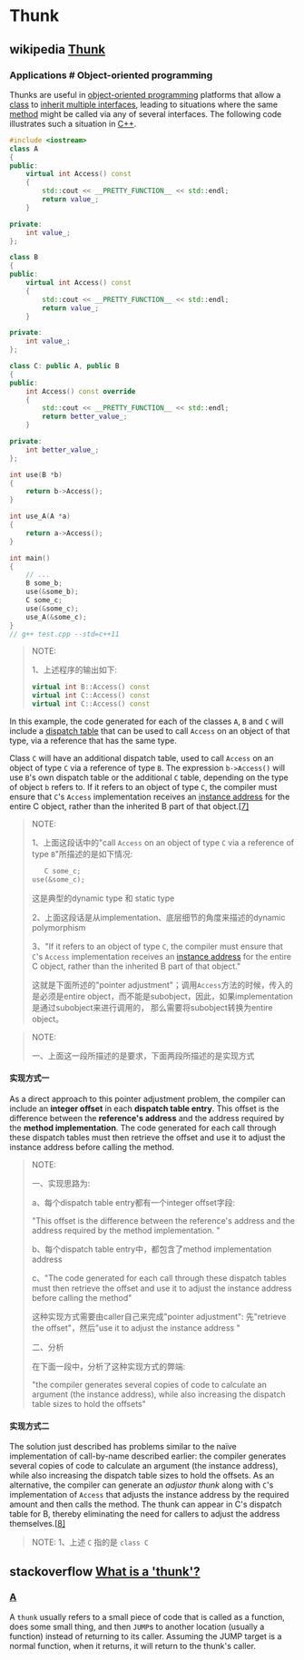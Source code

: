 # Thunk



## wikipedia [Thunk](https://en.wikipedia.org/wiki/Thunk)

### Applications # Object-oriented programming

Thunks are useful in [object-oriented programming](https://en.wikipedia.org/wiki/Object-oriented_programming) platforms that allow a [class](https://en.wikipedia.org/wiki/Class_(computer_programming)) to [inherit multiple interfaces](https://en.wikipedia.org/wiki/Multiple_inheritance), leading to situations where the same [method](https://en.wikipedia.org/wiki/Method_(computer_programming)) might be called via any of several interfaces. The following code illustrates such a situation in [C++](https://en.wikipedia.org/wiki/C%2B%2B).

```C++
#include <iostream>
class A
{
public:
	virtual int Access() const
	{
		std::cout << __PRETTY_FUNCTION__ << std::endl;
		return value_;
	}

private:
	int value_;
};

class B
{
public:
	virtual int Access() const
	{
		std::cout << __PRETTY_FUNCTION__ << std::endl;
		return value_;
	}

private:
	int value_;
};

class C: public A, public B
{
public:
	int Access() const override
	{
		std::cout << __PRETTY_FUNCTION__ << std::endl;
		return better_value_;
	}

private:
	int better_value_;
};

int use(B *b)
{
	return b->Access();
}

int use_A(A *a)
{
	return a->Access();
}

int main()
{
	// ...
	B some_b;
	use(&some_b);
	C some_c;
	use(&some_c);
	use_A(&some_c);    
}
// g++ test.cpp --std=c++11

```

> NOTE: 
>
> 1、上述程序的输出如下:
>
> ```C++
> virtual int B::Access() const
> virtual int C::Access() const
> virtual int C::Access() const
> ```
>
> 

In this example, the code generated for each of the classes `A`, `B` and `C` will include a [dispatch table](https://en.wikipedia.org/wiki/Dispatch_table) that can be used to call `Access` on an object of that type, via a reference that has the same type. 

Class `C` will have an additional dispatch table, used to call `Access` on an object of type `C` via a reference of type `B`. The expression `b->Access()` will use `B`'s own dispatch table or the additional `C` table, depending on the type of object `b` refers to. If it refers to an object of type `C`, the compiler must ensure that `C`'s `Access` implementation receives an [instance address](https://en.wikipedia.org/wiki/This_(computer_programming)) for the entire C object, rather than the inherited B part of that object.[[7\]](https://en.wikipedia.org/wiki/Thunk#cite_note-BS99-8)

> NOTE: 
>
> 1、上面这段话中的"call `Access` on an object of type `C` via a reference of type `B`"所描述的是如下情况:
>
> ```C++
>    C some_c;
> use(&some_c);
> ```
>
> 这是典型的dynamic type 和 static type
>
> 2、上面这段话是从implementation、底层细节的角度来描述的dynamic polymorphism
>
> 3、"If it refers to an object of type `C`, the compiler must ensure that `C`'s `Access` implementation receives an [instance address](https://en.wikipedia.org/wiki/This_(computer_programming)) for the entire C object, rather than the inherited B part of that object."
>
> 这就是下面所述的"pointer adjustment"；调用`Access`方法的时候，传入的是必须是entire object，而不能是subobject，因此，如果implementation是通过subobject来进行调用的， 那么需要将subobject转换为entire object。
>



> NOTE: 
>
> 一、上面这一段所描述的是要求，下面两段所描述的是实现方式
>



#### 实现方式一

As a direct approach to this pointer adjustment problem, the compiler can include an **integer offset** in each **dispatch table entry**. This offset is the difference between the **reference's address** and the address required by the **method implementation**. The code generated for each call through these dispatch tables must then retrieve the offset and use it to adjust the instance address before calling the method.

> NOTE: 
>
> 一、实现思路为:  
>
> a、每个dispatch table entry都有一个integer offset字段: 
>
> "This offset is the difference between the reference's address and the address required by the method implementation. "
>
> b、每个dispatch table entry中，都包含了method implementation address
>
> c、"The code generated for each call through these dispatch tables must then retrieve the offset and use it to adjust the instance address before calling the method"
>
> 这种实现方式需要由caller自己来完成"pointer adjustment": 先"retrieve the offset"，然后"use it to adjust the instance address "
>
> 二、分析
>
> 在下面一段中，分析了这种实现方式的弊端: 
>
> "the compiler generates several copies of code to calculate an argument (the instance address), while also increasing the dispatch table sizes to hold the offsets"
>
> 



#### 实现方式二

The solution just described has problems similar to the naïve implementation of call-by-name described earlier: the compiler generates several copies of code to calculate an argument (the instance address), while also increasing the dispatch table sizes to hold the offsets. As an alternative, the compiler can generate an *adjustor thunk* along with `C`'s implementation of `Access` that adjusts the instance address by the required amount and then calls the method. The thunk can appear in C's dispatch table for B, thereby eliminating the need for callers to adjust the address themselves.[[8\]](https://en.wikipedia.org/wiki/Thunk#cite_note-DH01-9)

> NOTE: 
> 1、上述 `C` 指的是 `class C`

## stackoverflow [What is a 'thunk'?](https://stackoverflow.com/questions/2641489/what-is-a-thunk)



### [A](https://stackoverflow.com/a/2641975)

A `thunk` usually refers to a small piece of code that is called as a function, does some small thing, and then `JUMP`s to another location (usually a function) instead of returning to its caller. Assuming the JUMP target is a normal function, when it returns, it will return to the thunk's caller.